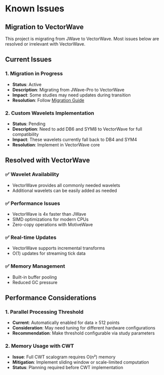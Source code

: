 # Known Issues

## Migration to VectorWave

This project is migrating from JWave to VectorWave. Most issues below are resolved or irrelevant with VectorWave.

## Current Issues

### 1. Migration in Progress
- **Status**: Active
- **Description**: Migrating from JWave-Pro to VectorWave
- **Impact**: Some studies may need updates during transition
- **Resolution**: Follow [Migration Guide](guides/MIGRATION_GUIDE.md)

### 2. Custom Wavelets Implementation
- **Status**: Pending
- **Description**: Need to add DB6 and SYM8 to VectorWave for full compatibility
- **Impact**: These wavelets currently fall back to DB4 and SYM4
- **Resolution**: Implement in VectorWave core

## Resolved with VectorWave

### ✅ Wavelet Availability
- VectorWave provides all commonly needed wavelets
- Additional wavelets can be easily added as needed

### ✅ Performance Issues
- VectorWave is 4x faster than JWave
- SIMD optimizations for modern CPUs
- Zero-copy operations with MotiveWave

### ✅ Real-time Updates
- VectorWave supports incremental transforms
- O(1) updates for streaming tick data

### ✅ Memory Management
- Built-in buffer pooling
- Reduced GC pressure

## Performance Considerations

### 1. Parallel Processing Threshold
- **Current**: Automatically enabled for data ≥ 512 points
- **Consideration**: May need tuning for different hardware configurations
- **Recommendation**: Make threshold configurable via study parameters

### 2. Memory Usage with CWT
- **Issue**: Full CWT scalogram requires O(n²) memory
- **Mitigation**: Implement sliding window or scale-limited computation
- **Status**: Planning required before CWT implementation